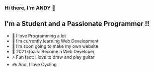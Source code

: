 ### Hi there, I'm ANDY 👋

## I'm a Student and a Passionate Programmer !! 

- 👀 I love Programming a lot
- 🌱 I’m currently learning Web Development
- 💞️ I’m soon going to make my own website
- 🥅 2021 Goals: Become a Web Developer
- ⚡ Fun fact: I love to draw and play guitar
- 🚲 And, I love Cycling
